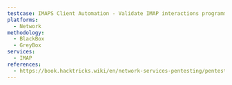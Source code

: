 ```yaml
---
testcase: IMAPS Client Automation - Validate IMAP interactions programmatically using CURL commands with IMAPS URLs for mailbox and message listing, e.g.: curl -k 'imaps://<IP>/INBOX?ALL' --user user:pass
platforms: 
  - Network
methodology: 
  - BlackBox
  - GreyBox
services:
  - IMAP
references:
  - https://book.hacktricks.wiki/en/network-services-pentesting/pentesting-imap.html
---
```

